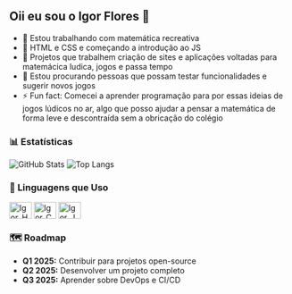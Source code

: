 ## Oii eu sou o Igor Flores 👋

- 🔭 Estou trabalhando com matemática recreativa
- 🌱 HTML e CSS e começando a introdução ao JS
- 👯 Projetos que trabalhem criação de sites e aplicações voltadas para matemácica ludica, jogos e passa tempo
- 🤔 Estou procurando pessoas que possam testar funcionalidades e sugerir novos jogos 
- ⚡ Fun fact: Comecei a aprender programação para por essas ideias de jogos lúdicos no ar, algo que posso ajudar a pensar a matemática de forma leve e descontraída sem a obricação do colégio

### 📊 Estatísticas

![GitHub Stats](https://github-readme-stats.vercel.app/api?username=FloresIgor&show_icons=true&theme=dark&include_all_commits=true&locale=pt-br)
![Top Langs](https://github-readme-stats.vercel.app/api/top-langs/?username=FloresIgor&theme=dark&layout=compact&custom_title=Tecnologias&langs_count=9)

### 🚀 Linguagens que Uso

<div style="display: inline_block">
  <img align="center" alt="Igor_HTML" height="30" width="40" src="https://cdn.jsdelivr.net/gh/devicons/devicon/icons/html5/html5-original.svg">
  <img align="center" alt="Igor_CSS" height="30" width="40" src="https://cdn.jsdelivr.net/gh/devicons/devicon/icons/css3/css3-original.svg">
  <img align="center" alt="Igor_JS" height="30" width="40" src="https://cdn.jsdelivr.net/gh/devicons/devicon/icons/javascript/javascript-original.svg">
</div>

### 🗺️ Roadmap

- **Q1 2025:** Contribuir para projetos open-source
- **Q2 2025:** Desenvolver um projeto completo
- **Q3 2025:** Aprender sobre DevOps e CI/CD
